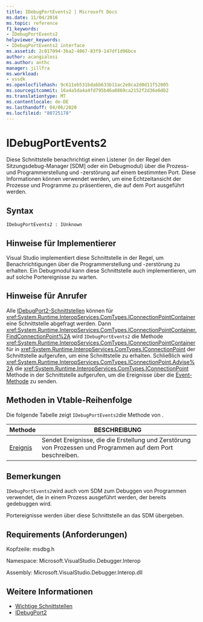 ```yaml
---
title: IDebugPortEvents2 | Microsoft Docs
ms.date: 11/04/2016
ms.topic: reference
f1_keywords:
- IDebugPortEvents2
helpviewer_keywords:
- IDebugPortEvents2 interface
ms.assetid: 2c017094-3ba2-4067-83f9-147df1d96bce
author: acangialosi
ms.author: anthc
manager: jillfra
ms.workload:
- vssdk
ms.openlocfilehash: 9c611eb531bdabb633b11ac2e8ca2d0d11f52005
ms.sourcegitcommit: 16a4a5da4a4fd795b46a0869ca2152f2d36e6db2
ms.translationtype: MT
ms.contentlocale: de-DE
ms.lasthandoff: 04/06/2020
ms.locfileid: "80725178"
---
```

# <a name="idebugportevents2"></a>IDebugPortEvents2
Diese Schnittstelle benachrichtigt einen Listener (in der Regel den Sitzungsdebug-Manager [SDM] oder ein Debugmodul) über die Prozess- und Programmerstellung und -zerstörung auf einem bestimmten Port. Diese Informationen können verwendet werden, um eine Echtzeitansicht der Prozesse und Programme zu präsentieren, die auf dem Port ausgeführt werden.

## <a name="syntax"></a>Syntax

```
IDebugPortEvents2 : IUnknown
```

## <a name="notes-for-implementers"></a>Hinweise für Implementierer
 Visual Studio implementiert diese Schnittstelle in der Regel, um Benachrichtigungen über die Programmerstellung und -zerstörung zu erhalten. Ein Debugmodul kann diese Schnittstelle auch implementieren, um auf solche Portereignisse zu warten.

## <a name="notes-for-callers"></a>Hinweise für Anrufer
 Alle [IDebugPort2-Schnittstellen](../../../extensibility/debugger/reference/idebugport2.md) können für <xref:System.Runtime.InteropServices.ComTypes.IConnectionPointContainer> eine Schnittstelle abgefragt werden. Dann <xref:System.Runtime.InteropServices.ComTypes.IConnectionPointContainer.FindConnectionPoint%2A> wird `IDebugPortEvents2` die Methode <xref:System.Runtime.InteropServices.ComTypes.IConnectionPointContainer> für in <xref:System.Runtime.InteropServices.ComTypes.IConnectionPoint> der Schnittstelle aufgerufen, um eine Schnittstelle zu erhalten. Schließlich wird <xref:System.Runtime.InteropServices.ComTypes.IConnectionPoint.Advise%2A> die <xref:System.Runtime.InteropServices.ComTypes.IConnectionPoint> Methode in der Schnittstelle aufgerufen, um die Ereignisse über die [Event-Methode](../../../extensibility/debugger/reference/idebugportevents2-event.md) zu senden.

## <a name="methods-in-vtable-order"></a>Methoden in Vtable-Reihenfolge
 Die folgende Tabelle zeigt `IDebugPortEvents2`die Methode von .

|Methode|BESCHREIBUNG|
|------------|-----------------|
|[Ereignis](../../../extensibility/debugger/reference/idebugportevents2-event.md)|Sendet Ereignisse, die die Erstellung und Zerstörung von Prozessen und Programmen auf dem Port beschreiben.|

## <a name="remarks"></a>Bemerkungen
 `IDebugPortEvents2`wird auch vom SDM zum Debuggen von Programmen verwendet, die in einem Prozess ausgeführt werden, der bereits gedebuggen wird.

 Portereignisse werden über diese Schnittstelle an das SDM übergeben.

## <a name="requirements"></a>Requirements (Anforderungen)
 Kopfzeile: msdbg.h

 Namespace: Microsoft.VisualStudio.Debugger.Interop

 Assembly: Microsoft.VisualStudio.Debugger.Interop.dll

## <a name="see-also"></a>Weitere Informationen
- [Wichtige Schnittstellen](../../../extensibility/debugger/reference/core-interfaces.md)
- [IDebugPort2](../../../extensibility/debugger/reference/idebugport2.md)
